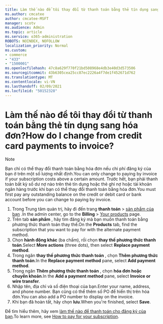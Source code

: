 ```yaml
---
title: Làm thế nào để tôi thay đổi từ thanh toán bằng thẻ tín dụng sang hóa đơn?
ms.author: cmcatee
author: cmcatee-MSFT
manager: scotv
ms.audience: Admin
ms.topic: article
ms.service: o365-administration
ROBOTS: NOINDEX, NOFOLLOW
localization_priority: Normal
ms.custom:
- commerce
- "433"
- "1500001"
ms.openlocfilehash: 47c8a629f770f21bd508968e4db3e40d3d573506
ms.sourcegitcommit: 43b6305cea25cc87ec2226a4f7de1f452671d762
ms.translationtype: MT
ms.contentlocale: vi-VN
ms.lasthandoff: 02/09/2021
ms.locfileid: "50152328"
---
```

# <a name="how-do-i-change-from-credit-card-payments-to-invoice"></a><span data-ttu-id="71b1d-102">Làm thế nào để tôi thay đổi từ thanh toán bằng thẻ tín dụng sang hóa đơn?</span><span class="sxs-lookup"><span data-stu-id="71b1d-102">How do I change from credit card payments to invoice?</span></span>

> [!NOTE]
> <span data-ttu-id="71b1d-103">Bạn chỉ có thể thay đổi thanh toán bằng hóa đơn nếu chi phí đăng ký của bạn ở trên một số lượng nhất định.</span><span class="sxs-lookup"><span data-stu-id="71b1d-103">You can only change to paying by invoice if your subscription costs above a certain amount.</span></span> <span data-ttu-id="71b1d-104">Trước hết, bạn phải thanh toán bất kỳ số dư nợ nào trên thẻ tín dụng hoặc thẻ ghi nợ hoặc tài khoản ngân hàng trước khi bạn có thể thay đổi thanh toán bằng hóa đơn.</span><span class="sxs-lookup"><span data-stu-id="71b1d-104">You must first pay any outstanding balance on the credit or debit card or bank account before you can change to paying by invoice.</span></span>

1. <span data-ttu-id="71b1d-105">Trong Trung tâm quản trị, hãy đi đến trang **thanh toán**  >  [sản phẩm của bạn](https://go.microsoft.com/fwlink/p/?linkid=842054) .</span><span class="sxs-lookup"><span data-stu-id="71b1d-105">In the admin center, go to the **Billing** > [Your products](https://go.microsoft.com/fwlink/p/?linkid=842054) page.</span></span>
2. <span data-ttu-id="71b1d-106">Trên tab **sản phẩm** , hãy tìm đăng ký mà bạn muốn thanh toán bằng phương thức thanh toán thay thế.</span><span class="sxs-lookup"><span data-stu-id="71b1d-106">On the **Products** tab, find the subscription that you want to pay for with the alternate payment method.</span></span>
3. <span data-ttu-id="71b1d-107">Chọn **hành động khác** (ba chấm), rồi chọn **thay thế phương thức thanh toán**.</span><span class="sxs-lookup"><span data-stu-id="71b1d-107">Select **More actions** (three dots), then select **Replace payment method**.</span></span>
4. <span data-ttu-id="71b1d-108">Trong ngăn **thay thế phương thức thanh toán** , chọn **Thêm phương thức thanh toán**.</span><span class="sxs-lookup"><span data-stu-id="71b1d-108">In the **Replace payment method** pane, select **Add payment method**.</span></span>
5. <span data-ttu-id="71b1d-109">Trong ngăn **Thêm phương thức thanh toán** , chọn **hóa đơn hoặc chuyển khoản**.</span><span class="sxs-lookup"><span data-stu-id="71b1d-109">In the **Add a payment method** pane, select **Invoice or wire transfer**.</span></span>
6. <span data-ttu-id="71b1d-110">Nhập tên, địa chỉ và số điện thoại của bạn.</span><span class="sxs-lookup"><span data-stu-id="71b1d-110">Enter your name, address, and phone number.</span></span> <span data-ttu-id="71b1d-111">Bạn cũng có thể thêm số PO để hiển thị trên hóa đơn.</span><span class="sxs-lookup"><span data-stu-id="71b1d-111">You can also add a PO number to display on the invoice.</span></span>
7. <span data-ttu-id="71b1d-112">Khi bạn đã hoàn tất, hãy chọn **lưu**.</span><span class="sxs-lookup"><span data-stu-id="71b1d-112">When you're finished, select **Save**.</span></span>

<span data-ttu-id="71b1d-113">Để tìm hiểu thêm, hãy xem [làm thế nào để thanh toán cho đăng ký của bạn](https://docs.microsoft.com/microsoft-365/commerce/billing-and-payments/pay-for-your-subscription).</span><span class="sxs-lookup"><span data-stu-id="71b1d-113">To learn more, see [How to pay for your subscription](https://docs.microsoft.com/microsoft-365/commerce/billing-and-payments/pay-for-your-subscription).</span></span>